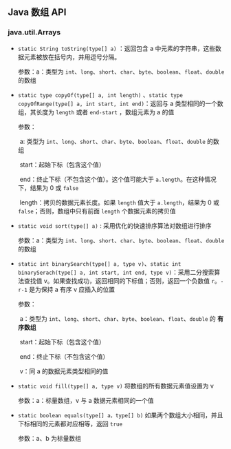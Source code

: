 ## Java 数组 API

### java.util.Arrays

* `static String toString(type[] a)` ：返回包含 a 中元素的字符串，这些数据元素被放在括号内，并用逗号分隔。

  参数：a：类型为 `int`、`long`、`short`、`char`、`byte`、`boolean`、`float`、`double` 的数组

* `static type copyOf(type[] a, int length)` 、`static type copyOfRange(type[] a, int start, int end)`：返回与 a 类型相同的一个数组，其长度为 `length` 或者 `end-start` ，数组元素为 a 的值

  参数：

  ​	a:  类型为 `int`、`long`、`short`、`char`、`byte`、`boolean`、`float`、`double` 的数组

  ​	start：起始下标（包含这个值）

  ​	end：终止下标（不包含这个值）。这个值可能大于 `a.length`。在这种情况下，结果为 0 或 `false`

  ​	length：拷贝的数据元素长度。如果 `length` 值大于 `a.length`，结果为 0 或 `false`；否则，数组中只有前面 `length` 个数据元素的拷贝值

* `static void sort(type[] a)` : 采用优化的快速排序算法对数组进行排序

  参数：a：类型为 `int`、`long`、`short`、`char`、`byte`、`boolean`、`float`、`double` 的数组

* `static int binarySearch(type[] a, type v)`、`static int binarySerach(type[] a, int start, int end, type v)`：采用二分搜索算法查找值 v。如果查找成功，返回相同的下标值；否则，返回一个负数值 `r`。`-r-1` 是为保持 a 有序 v 应插入的位置

  参数：

  ​	a：类型为 `int`、`long`、`short`、`char`、`byte`、`boolean`、`float`、`double` 的 **有序数组**

  ​	start：起始下标（包含这个值）

  ​	end：终止下标（不包含这个值）

  ​	v：同 a 的数据元素类型相同的值

* `static void fill(type[] a, type v)` 将数组的所有数据元素值设置为 v

  参数：a：标量数组，v 与 a 数据元素相同的一个值

* `static boolean equals(type[] a，type[] b)` 如果两个数组大小相同，并且下标相同的元素都对应相等，返回 `true`

  参数：a、b 为标量数组

